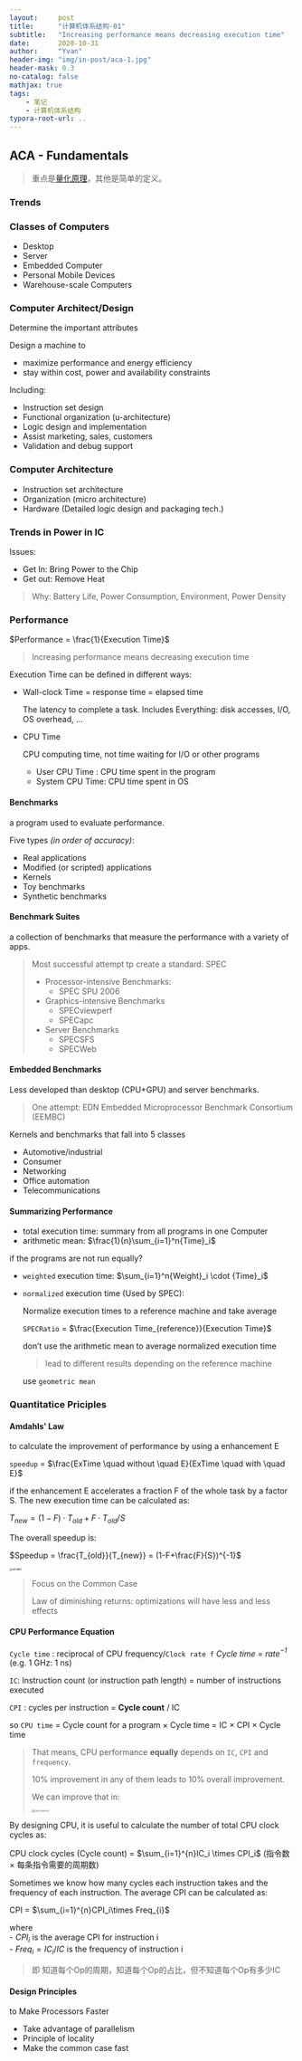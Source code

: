 ```yaml
---
layout:     post
title:      "计算机体系结构-01"
subtitle:   "Increasing performance means decreasing execution time"
date:       2020-10-31
author:     "Yvan"
header-img: "img/in-post/aca-1.jpg"
header-mask: 0.3
no-catalog: false
mathjax: true
tags:
    - 笔记
    - 计算机体系结构
typora-root-url: ..
---
```


## ACA - Fundamentals

> 重点是[量化原理](#quantitatice-priciples)，其他是简单的定义。

### Trends

### Classes of Computers

* Desktop
* Server
* Embedded Computer
* Personal Mobile Devices
* Warehouse-scale Computers

### Computer Architect/Design

Determine the important attributes

Design a machine to

* maximize performance and energy efficiency
* stay within cost, power and availability constraints

Including:

* Instruction set design
* Functional organization (u-architecture)
* Logic design and implementation
* Assist marketing, sales, customers
* Validation and debug support

### Computer Architecture

* Instruction set architecture
* Organization (micro architecture)
* Hardware (Detailed logic design and packaging tech.)

### Trends in Power in IC

Issues: 

* Get In: Bring Power to the Chip
* Get out: Remove Heat

> Why: Battery Life, Power Consumption, Environment, Power Density

### Performance

$Performance = \frac{1}{Execution Time}$

> Increasing performance means decreasing execution time

Execution Time can be defined in different ways:

- Wall-clock Time = response time = elapsed time

  The latency to complete a task. Includes Everything: disk accesses, I/O, OS overhead, ...

- CPU Time

  CPU computing time, not time waiting for I/O or other programs

  - User CPU Time : CPU time spent in the program
  - System CPU Time: CPU time spent in OS

#### Benchmarks

a program used to evaluate performance.

Five types *(in order of accuracy)*:

- Real applications
- Modified (or scripted) applications
- Kernels
- Toy benchmarks
- Synthetic benchmarks

#### Benchmark Suites

a collection of benchmarks that measure the performance with a variety of apps.

> Most successful attempt tp create a standard: SPEC
>
> - Processor-intensive Benchmarks: 
>   - SPEC SPU 2006
> - Graphics-intensive Benchmarks
>   - SPECviewperf
>   - SPECapc
> - Server Benchmarks
>   - SPECSFS
>   - SPECWeb

#### Embedded Benchmarks

Less developed than desktop (CPU+GPU) and server benchmarks.

> One attempt: EDN Embedded Microprocessor Benchmark
> Consortium (EEMBC)

Kernels and benchmarks that fall into 5 classes

- Automotive/industrial
- Consumer
- Networking
- Office automation
- Telecommunications

#### Summarizing Performance

- total execution time: summary from all programs in one Computer
- arithmetic mean: $\frac{1}{n}\sum_{i=1}^n{Time}_i$

if the programs are not run equally?

- `weighted` execution time: $\sum_{i=1}^n{Weight}_i \cdot {Time}_i$ 

- `normalized` execution time (Used by SPEC): 

  Normalize execution times to a reference machine and take average

  `SPECRatio` = $\frac{Execution Time_{reference}}{Execution Time}$

  don’t use the arithmetic mean to average normalized execution time

  > lead to different results depending on the reference machine

  use `geometric mean`

### Quantitatice Priciples

#### Amdahls' Law

to calculate the improvement of performance by using a enhancement E

`speedup` = $\frac{ExTime \quad without \quad E}{ExTime \quad with \quad E}$

if the enhancement E accelerates a fraction F of the whole task by a factor S. The new execution time can be calculated as:

$T_{new} = (1-F) \cdot T_{old} + F \cdot T_{old} / S$

The overall speedup is:

$Speedup = \frac{T_{old}}{T_{new}} = (1-F+\frac{F}{S})^{-1}$

<img src="/img/in-post/aca/amdahl.PNG" alt="amdahl" style="zoom: 33%;" />

> Focus on the Common Case
>
> Law of diminishing returns: optimizations will have less and less effects

#### CPU Performance Equation

`Cycle time` : reciprocal of CPU frequency/`Clock rate f`  *Cycle time = rate$^{-1}$* (e.g. 1 GHz: 1 ns) 

`IC`: Instruction count (or instruction path length) = number of instructions executed

`CPI` : cycles per instruction = **Cycle count** / IC

so `CPU time` = Cycle count for a program × Cycle time = IC × CPI × Cycle time

> That means, CPU performance **equally** depends on `IC`, `CPI` and `frequency`.
>
> 10% improvement in any of them leads to 10% overall improvement.
>
> We can improve that in:
>
> <img src="/img/in-post/aca/cpu-improv.PNG" alt="cpu-improv" style="zoom: 33%;" />

By designing CPU, it is useful to calculate the number of total CPU clock cycles as:

CPU clock cycles (Cycle count) = $\sum_{i=1}^{n}IC_i \times CPI_i$  (指令数 × 每条指令需要的周期数)

Sometimes we know how many cycles each instruction takes and the frequency of each instruction. The average CPI can be calculated as:<br/>

CPI =  $\sum_{i=1}^{n}CPI_i\times Freq_{i}$ <br/>

where<br/>- $CPI_i$ is the average CPI for instruction i<br/>- $Freq_{i} = IC_i / IC$ is the frequency of instruction i

> 即 知道每个Op的周期，知道每个Op的占比，但不知道每个Op有多少IC

#### Design Principles

to Make Processors Faster

- Take advantage of parallelism
- Principle of locality
- Make the common case fast

